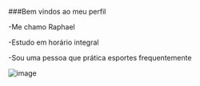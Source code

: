 ###Bem vindos ao meu perfil

-Me chamo Raphael

-Estudo em horário integral

-Sou uma pessoa que prática esportes frequentemente

![image](https://github.com/user-attachments/assets/4404db06-f468-4695-9ed5-907889749a9b)
